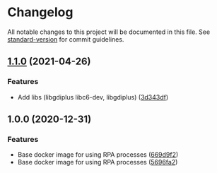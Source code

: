 # Changelog

All notable changes to this project will be documented in this file. See [standard-version](https://github.com/conventional-changelog/standard-version) for commit guidelines.

## [1.1.0](https://github.com/Delpinos/docker-ubuntu-rpa/compare/v1.0.0...v1.1.0) (2021-04-26)


### Features

* Add libs (libgdiplus libc6-dev, libgdiplus) ([3d343df](https://github.com/Delpinos/docker-ubuntu-rpa/commit/3d343dfe6fdd3e4164090c1f1f1705b8f1f13a52))

## 1.0.0 (2020-12-31)


### Features

* Base docker image for using RPA processes ([669d9f2](https://github.com/Delpinos/docker-ubuntu-rpa/commit/669d9f2497e2d366385a912affc80a609cb97790))
* Base docker image for using RPA processes ([5696fa2](https://github.com/Delpinos/docker-ubuntu-rpa/commit/5696fa2704ce8e8c4c2395cf09339cc337d6ef2d))
